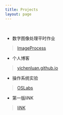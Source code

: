 ```yaml
---
title: Projects
layout: page
---
```


</br>

- 数字图像处理平时作业

> [ImageProcess](http://jinke.me/ImageProcess/)

- 个人博客

> [yichenluan.github.io](https://github.com/yichenluan/yichenluan.github.io)

- 操作系统实验

> [OSLabs](http://jinke.me/OSLab/)

- 第一版liNK

> [liNK](http://link.jinke.me)


